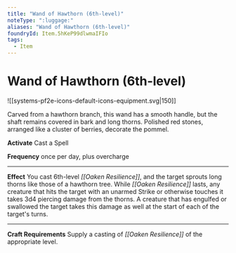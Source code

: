 ```yaml
---
title: "Wand of Hawthorn (6th-level)"
noteType: ":luggage:"
aliases: "Wand of Hawthorn (6th-level)"
foundryId: Item.5hKeP99dlwmaIFIo
tags:
  - Item
---
```


# Wand of Hawthorn (6th-level)
![[systems-pf2e-icons-default-icons-equipment.svg|150]]

Carved from a hawthorn branch, this wand has a smooth handle, but the shaft remains covered in bark and long thorns. Polished red stones, arranged like a cluster of berries, decorate the pommel.

**Activate** Cast a Spell

**Frequency** once per day, plus overcharge

* * *

**Effect** You cast 6th-level _[[Oaken Resilience]]_, and the target sprouts long thorns like those of a hawthorn tree. While _[[Oaken Resilience]]_ lasts, any creature that hits the target with an unarmed Strike or otherwise touches it takes 3d4 piercing damage from the thorns. A creature that has engulfed or swallowed the target takes this damage as well at the start of each of the target's turns.

* * *

**Craft Requirements** Supply a casting of _[[Oaken Resilience]]_ of the appropriate level.
